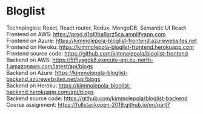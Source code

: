 # Bloglist

Technologies: React, React router, Redux, MongoDB, Semantic UI React <br />
Frontend on AWS: https://prod.d1ql0ha8xrz5ca.amplifyapp.com <br />
Frontend on Azure: https://kimmolepola-bloglist-frontend.azurewebsites.net <br />
Frontend on Heroku: https://kimmolepola-bloglist-frontend.herokuapp.com <br />
Frontend source code: https://github.com/kimmolepola/bloglist-frontend <br />
Backend on AWS: https://5tfiysgck8.execute-api.eu-north-1.amazonaws.com/latest/api/blogs <br />
Backend on Azure: https://kimmolepola-bloglist-backend.azurewebsites.net/api/blogs <br />
Backend on Heroku: https://kimmolepola-bloglist-backend.herokuapp.com/api/blogs <br />
Backend source code: https://github.com/kimmolepola/bloglist-backend <br />
Course assignment: https://fullstackopen-2019.github.io/en/part7
